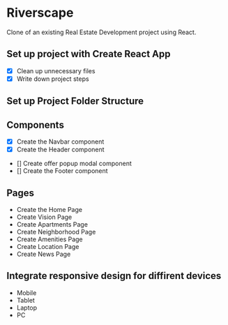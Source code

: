 # Riverscape

Clone of an existing Real Estate Development project using React.

## Set up project with Create React App

- [x] Clean up unnecessary files
- [x] Write down project steps

## Set up Project Folder Structure

## Components

- [x] Create the Navbar component
- [x] Create the Header component
- [] Create offer popup modal component
- [] Create the Footer component

## Pages

- Create the Home Page
- Create Vision Page
- Create Apartments Page
- Create Neighborhood Page
- Create Amenities Page
- Create Location Page
- Create News Page

## Integrate responsive design for diffirent devices

- Mobile
- Tablet
- Laptop
- PC
